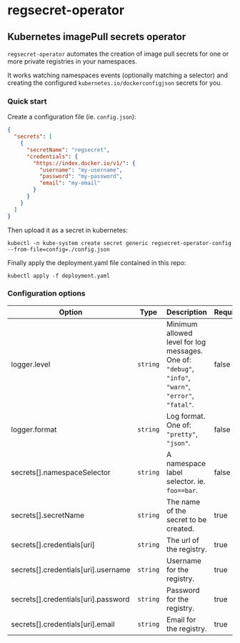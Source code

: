 # regsecret-operator
## Kubernetes imagePull secrets operator

`regsecret-operator` automates the creation of image pull secrets for one or more private registries in your namespaces.

It works watching namespaces events (optionally matching a selector) and creating the configured `kubernetes.io/dockerconfigjson` secrets for you.

### Quick start

Create a configuration file (ie. `config.json`):

``` json
{
  "secrets": [
    {
      "secretName": "regsecret",
      "credentials": {
        "https://index.docker.io/v1/": {
          "username": "my-username",
          "password": "my-password",
          "email": "my-email"
        }
      }
    }
  ]
}
```

Then upload it as a secret in kubernetes:

```
kubectl -n kube-system create secret generic regsecret-operator-config --from-file=config=./config.json
```

Finally apply the deployment.yaml file contained in this repo:

```
kubectl apply -f deployment.yaml
```

### Configuration options

| Option                              | Type     | Description                                                                                          | Required | Default  |
|-------------------------------------|----------|------------------------------------------------------------------------------------------------------|----------|----------|
| logger.level                        | `string` | Minimum allowed level for log messages. One of: `"debug"`, `"info"`, `"warn"`, `"error"`, `"fatal"`. | false    | "info"   |
| logger.format                       | `string` | Log format. One of: `"pretty"`, `"json"`.                                                            | false    | "pretty" |
| secrets[].namespaceSelector         | `string` | A namespace label selector. ie. `foo==bar`.                                                          | false    |          |
| secrets[].secretName                | `string` | The name of the secret to be created.                                                                | true     |          |
| secrets[].credentials[uri]          | `string` | The url of the registry.                                                                             | true     |          |
| secrets[].credentials[uri].username | `string` | Username for the registry.                                                                           | true     |          |
| secrets[].credentials[uri].password | `string` | Password for the registry.                                                                           | true     |          |
| secrets[].credentials[uri].email    | `string` | Email for the registry.                                                                              | true     |          |
